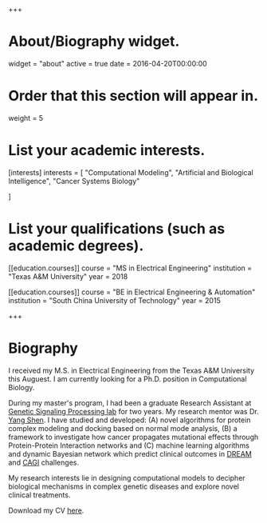 +++
# About/Biography widget.
widget = "about"
active = true
date = 2016-04-20T00:00:00

# Order that this section will appear in.
weight = 5

# List your academic interests.
[interests]
  interests = [
    "Computational Modeling",
    "Artificial and Biological Intelligence",
    "Cancer Systems Biology"
    
  ]

# List your qualifications (such as academic degrees).
[[education.courses]]
  course = "MS in Electrical Engineering"
  institution = "Texas A&M University"
  year = 2018

[[education.courses]]
  course = "BE in Electrical Engineering & Automation"
  institution = "South China University of Technology"
  year = 2015
 
+++

# Biography

I received my M.S. in Electrical Engineering from the Texas A&M University this Auguest. I am currently looking for a Ph.D. position in Computational Biology. 

During my master's program, I had been a graduate Research Assistant at [Genetic Signaling Processing lab](https://gsp.tamu.edu/) for two years. My research mentor was Dr. [Yang Shen](https://engineering.tamu.edu/electrical/profiles/shen-yang.html). I have studied and developed: (A) novel algorithms for protein complex modeling and docking based on normal mode analysis, (B) a framework to investigate how cancer propagates mutational effects through Protein-Protein Interaction networks and (C) machine learning algorithms and dynamic Bayesian network which predict clinical outcomes in [DREAM](http://dreamchallenges.org/) and [CAGI](https://genomeinterpretation.org/) challenges.

My research interests lie in designing computational models to decipher biological mechanisms in complex genetic diseases and explore novel clinical treatments.

Download my CV [here](cv/CV.pdf).

